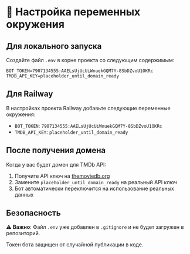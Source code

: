 # 🔧 Настройка переменных окружения

## Для локального запуска

Создайте файл `.env` в корне проекта со следующим содержимым:

```
BOT_TOKEN=7907134555:AAELsUjUcUiWnuekGQM7Y-8SbDZvoU1OKRc
TMDB_API_KEY=placeholder_until_domain_ready
```

## Для Railway

В настройках проекта Railway добавьте следующие переменные окружения:

- `BOT_TOKEN`: `7907134555:AAELsUjUcUiWnuekGQM7Y-8SbDZvoU1OKRc`
- `TMDB_API_KEY`: `placeholder_until_domain_ready`

## После получения домена

Когда у вас будет домен для TMDb API:

1. Получите API ключ на [themoviedb.org](https://www.themoviedb.org)
2. Замените `placeholder_until_domain_ready` на реальный API ключ
3. Бот автоматически переключится на использование реальных данных

## Безопасность

⚠️ **Важно**: Файл `.env` уже добавлен в `.gitignore` и не будет загружен в репозиторий.

Токен бота защищен от случайной публикации в коде. 